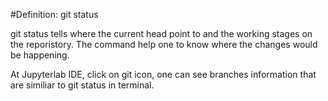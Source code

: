 #Definition: git status

git status tells where the current head point to and the working stages on the reporistory. The command help one to know where the changes would be happening.

At Jupyterlab IDE, click on git icon, one can see branches information that are similiar to git status in terminal.
